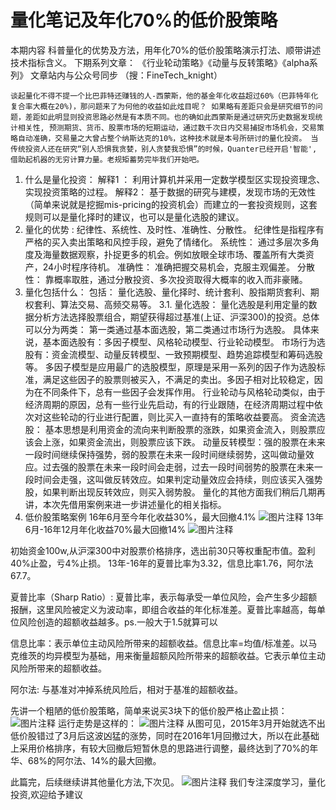 # 量化笔记及年化70%的低价股策略

本期内容
科普量化的优势及方法，用年化70%的低价股策略演示打法、顺带讲述技术指标含义。
下期系列文章： 
 《行业轮动策略》《动量与反转策略》《alpha系列》
 文章站内与公众号同步 （搜：FineTech_knight）

    谈起量化不得不提一个比巴菲特还赚钱的人-西蒙斯，他的基金年化收益超过60%（巴菲特年化复合率大概在20%)，那问题来了为何他的收益如此炫目呢？ 如果略有差距只会是研究细节的问题，差距如此明显则投资思路必然是有本质不同。也的确如此西蒙斯是通过研究历史数据发现统计相关性, 预测期货、货币、股票市场的短期运动，通过数千次日内交易捕捉市场机会，交易策略自动准确，交易量之大曾占整个纳斯达克的10%，这种技术就是本号所研讨的量化投资。 当传统投资人还在研究“别人恐惧我贪婪，别人贪婪我恐惧”的时候，Quanter已经开启'智能', 借助起机器的无穷计算力量。老规矩蓄势完毕我们开始吧。   

1. 什么是量化投资：
   解释1 ： 利用计算机并采用一定数学模型区实现投资理念、实现投资策略的过程。
   解释2： 基于数据的研究与建模，发现市场的无效性（简单来说就是挖掘mis-pricing的投资机会）而建立的一套投资规则，这套规则可以是量化择时的建议，也可以是量化选股的建议。
2. 量化的优势 :
  纪律性、系统性、及时性、准确性、分散性。
  纪律性是指程序有严格的买入卖出策略和风控手段，避免了情绪化。 
  系统性： 通过多层次多角度及海量数据观察，扑捉更多的机会。例如放眼全球市场、覆盖所有大类资产，24小时程序待机。
  准确性： 准确把握交易机会，克服主观偏差。
  分散性： 靠概率取胜，通过分散投资、多次投资取得大概率的收入而非豪赌。
3. 量化包括什么： 
   包括： 量化选股、量化择时、统计套利、股指期货套利、期权套利、算法交易、高频交易等。
3.1. 量化选股：
   量化选股是利用定量的数据分析方法选择股票组合，期望获得超过基准(上证、沪深300)的投资。总体可以分为两类：
   第一类通过基本面选股，第二类通过市场行为选股。
  具体来说，基本面选股有：多因子模型、风格轮动模型、行业轮动模型。
  市场行为选股有：资金流模型、动量反转模型、一致预期模型、趋势追踪模型和筹码选股等。
多因子模型是应用最广的选股模型，原理是采用一系列的因子作为选股标准，满足这些因子的股票则被买入，不满足的卖出。多因子相对比较稳定，因为在不同条件下，总有一些因子会发挥作用。
行业轮动与风格轮动类似，由于经济周期的原因，总有一些行业先启动，有的行业跟随，在经济周期过程中依次对这些轮动的行业进行配置，则比买入一直持有的策略收益要高。
资金流选股： 基本思想是利用资金的流向来判断股票的涨跌，如果资金流入，则股票应该会上涨，如果资金流出，则股票应该下跌。
动量反转模型：强的股票在未来一段时间继续保持强势，弱的股票在未来一段时间继续弱势，这叫做动量效应。过去强的股票在未来一段时间会走弱，过去一段时间弱势的股票在未来一段时间会走强，这叫做反转效应。如果判定动量效应会持续，则应该买入强势股，如果判断出现反转效应，则买入弱势股。
量化的其他方面我们稍后几期再讲，本次先借用案例来进一步讲述量化的相关指标。
4. 低价股策略案例
16年6月至今年化收益30%，最大回撤4.1%
![图片注释](http://storage-uqer.datayes.com/577c9812228e5b8a0593200f/d3f4315e-c3f6-11e6-9dc7-0242ac140002)
13年6月-16年12月年化收益70%最大回撤14%
![图片注释](http://storage-uqer.datayes.com/577c9812228e5b8a0593200f/f0201744-c3f6-11e6-9dc7-0242ac140002)

初始资金100w,从沪深300中对股票价格排序，选出前30只等权重配市值。盈利40%止盈，亏4%止损。 13年-16年的夏普比率为3.32，信息比率1.76，阿尔法67.7。

夏普比率（Sharp Ratio）: 夏普比率，表示每承受一单位风险，会产生多少超额报酬，这里风险被定义为波动率，即组合收益的年化标准差。夏普比率越高，每单位风险创造的超额收益越多。ps.一般大于1.5就算可以

信息比率：表示单位主动风险所带来的超额收益。信息比率=均值/标准差。以马克维茨的均异模型为基础，用来衡量超额风险所带来的超额收益。它表示单位主动风险所带来的超额收益。

阿尔法: 与基准对冲掉系统风险后，相对于基准的超额收益。

先讲一个粗陋的低价股策略，简单来说买3块下的低价股严格止盈止损：
![图片注释](http://storage-uqer.datayes.com/577c9812228e5b8a0593200f/0d1b1ee8-c3f7-11e6-9dc7-0242ac140002)
运行走势是这样的：
![图片注释](http://storage-uqer.datayes.com/577c9812228e5b8a0593200f/4445096a-c3f7-11e6-9db8-0242ac140002)
从图可见，2015年3月开始就选不出低价股错过了3月后这波凶猛的涨势，同时在2016年1月回撤过大，所以在此基础上采用价格排序，有较大回撤后短暂休息的思路进行调整，最终达到了70%的年华、68%的阿尔法、14%的最大回撤。

此篇完，后续继续讲其他量化方法,下次见。
![图片注释](http://storage-uqer.datayes.com/577c9812228e5b8a0593200f/4e47bdb8-c3f7-11e6-9db8-0242ac140002)
我们专注深度学习，量化投资,欢迎给予建议
 